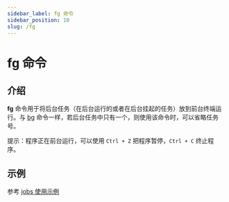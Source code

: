 ```yaml
---
sidebar_label: fg 命令
sidebar_position: 10
slug: /fg
---
```


# fg 命令



## 介绍

**fg** 命令用于将后台任务（在后台运行的或者在后台挂起的任务）放到前台终端运行。与 [bg](/linux-command/bg) 命令一样，若后台任务中只有一个，则使用该命令时，可以省略任务号。

提示：程序正在前台运行，可以使用 `Ctrl + Z` 把程序暂停，`Ctrl + C` 终止程序。



## 示例

参考 [jobs 使用示例](/linux-command/jobs)

